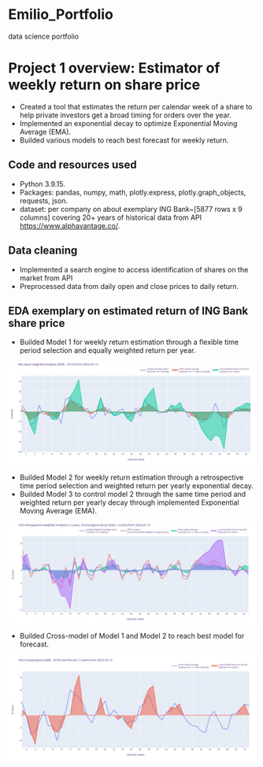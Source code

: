 # Emilio_Portfolio
data science portfolio
# Project 1 overview: Estimator of weekly return on share price
* Created a tool that estimates the return per calendar week of a share to help private investors get a broad timing for orders over the year.
* Implemented an exponential decay to optimize Exponential Moving Average (EMA).
* Builded various models to reach best forecast for weekly return.

## Code and resources used
* Python 3.9.15.
* Packages: pandas, numpy, math, plotly.express, plotly.graph_objects, requests, json.
* dataset: per company on about exemplary ING Bank~[5877 rows x 9 columns] covering 20+ years of historical data from API https://www.alphavantage.co/.

## Data cleaning
* Implemented a search engine to access identification of shares on the market from API 
* Preprocessed data from daily open and close prices to daily return.

## EDA exemplary on estimated return of ING Bank share price
* Builded Model 1 for weekly return estimation through a flexible time period selection and equally weighted return per year.

![](/Images/INGreturnanalysis20082010.jpg)

* Builded Model 2 for weekly return estimation through a retrospective time period selection and weighted return per yearly exponential decay.
* Builded Model 3 to control model 2 through the same time period and weighted return per yearly decay through implemented Exponential Moving Average (EMA).

![](/Images/INGretrospectivereturnanalysis12years.jpg)

* Builded Cross-model of Model 1 and Model 2 to reach best model for forecast.

![](/Images/INGreturncrossanalysis2008201012years.jpg)
